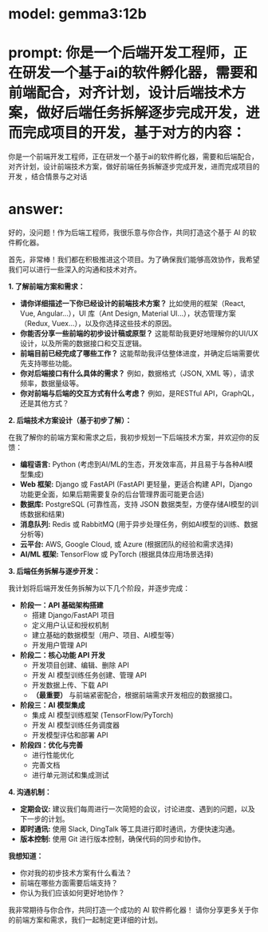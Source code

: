 # model: gemma3:12b
# prompt: 你是一个后端开发工程师，正在研发一个基于ai的软件孵化器，需要和前端配合，对齐计划，设计后端技术方案，做好后端任务拆解逐步完成开发，进而完成项目的开发，基于对方的内容：
你是一个前端开发工程师，正在研发一个基于ai的软件孵化器，需要和后端配合，对齐计划，设计前端技术方案，做好前端任务拆解逐步完成开发，进而完成项目的开发
，结合情景与之对话
# answer: 
 好的，没问题！作为后端工程师，我很乐意与你合作，共同打造这个基于 AI 的软件孵化器。

首先，非常棒！我们都在积极推进这个项目。为了确保我们能够高效协作，我希望我们可以进行一些深入的沟通和技术对齐。

**1. 了解前端方案和需求：**

*   **请你详细描述一下你已经设计的前端技术方案？** 比如使用的框架（React, Vue, Angular...），UI 库（Ant Design, Material UI...），状态管理方案（Redux, Vuex...），以及你选择这些技术的原因。
*   **你能否分享一些前端的初步设计稿或原型？** 这能帮助我更好地理解你的UI/UX设计，以及所需的数据接口和交互逻辑。
*   **前端目前已经完成了哪些工作？**  这能帮助我评估整体进度，并确定后端需要优先支持哪些功能。
*   **你对后端接口有什么具体的需求？** 例如，数据格式（JSON, XML 等），请求频率，数据量级等。
*   **你对前端与后端的交互方式有什么考虑？** 例如，是RESTful API，GraphQL，还是其他方式？

**2. 后端技术方案设计（基于初步了解）：**

在我了解你的前端方案和需求之后，我初步规划一下后端技术方案，并欢迎你的反馈：

*   **编程语言:** Python (考虑到AI/ML的生态，开发效率高，并且易于与各种AI模型集成)
*   **Web 框架:** Django 或 FastAPI (FastAPI 更轻量，更适合构建 API，Django 功能更全面，如果后期需要复杂的后台管理界面可能更合适)
*   **数据库:** PostgreSQL (可靠性高，支持 JSON 数据类型，方便存储AI模型的训练数据和结果)
*   **消息队列:** Redis 或 RabbitMQ (用于异步处理任务，例如AI模型的训练、数据分析等)
*   **云平台:** AWS, Google Cloud, 或 Azure (根据团队的经验和需求选择)
*   **AI/ML 框架:** TensorFlow 或 PyTorch (根据具体应用场景选择)

**3. 后端任务拆解与逐步开发：**

我计划将后端开发任务拆解为以下几个阶段，并逐步完成：

*   **阶段一：API 基础架构搭建**
    *   搭建 Django/FastAPI 项目
    *   定义用户认证和授权机制
    *   建立基础的数据模型（用户、项目、AI模型等）
    *   开发用户管理 API
*   **阶段二：核心功能 API 开发**
    *   开发项目创建、编辑、删除 API
    *   开发 AI 模型训练任务创建、管理 API
    *   开发数据上传、下载 API
    *   **（最重要）** 与前端紧密配合，根据前端需求开发相应的数据接口。
*   **阶段三：AI 模型集成**
    *   集成 AI 模型训练框架 (TensorFlow/PyTorch)
    *   开发 AI 模型训练任务调度器
    *   开发模型评估和部署 API
*   **阶段四：优化与完善**
    *   进行性能优化
    *   完善文档
    *   进行单元测试和集成测试

**4. 沟通机制：**

*   **定期会议:** 建议我们每周进行一次简短的会议，讨论进度、遇到的问题，以及下一步的计划。
*   **即时通讯:** 使用 Slack, DingTalk 等工具进行即时通讯，方便快速沟通。
*   **版本控制:** 使用 Git 进行版本控制，确保代码的同步和协作。

**我想知道：**

*   你对我的初步技术方案有什么看法？
*   前端在哪些方面需要后端支持？
*   你认为我们应该如何更好地协作？

我非常期待与你合作，共同打造一个成功的 AI 软件孵化器！ 请你分享更多关于你的前端方案和需求，我们一起制定更详细的计划。

